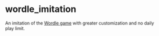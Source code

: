 # wordle_imitation

An imitation of the [Wordle game](https://www.nytimes.com/games/wordle/index.html) with greater customization and no daily play limit.
